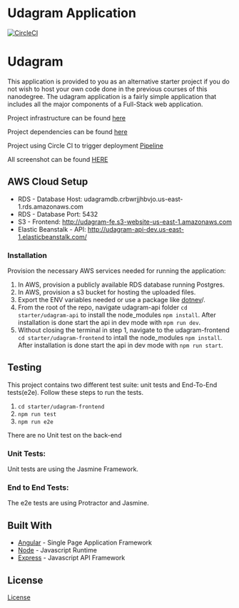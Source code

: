 # Udagram Application

[![CircleCI](https://dl.circleci.com/status-badge/img/gh/nttnguyen136/deployment-process-project-starter/tree/master.svg?style=svg)](https://dl.circleci.com/status-badge/redirect/gh/nttnguyen136/deployment-process-project-starter/tree/master)


# Udagram

This application is provided to you as an alternative starter project if you do not wish to host your own code done in the previous courses of this nanodegree. The udagram application is a fairly simple application that includes all the major components of a Full-Stack web application.

Project infrastructure can be found [here](Docs/Infrastructure.md)

Project dependencies can be found [here](Docs/Dependencies.md)

Project using Circle CI to trigger deployment [Pipeline](Docs/Pipeline.md)

All screenshot can be found [HERE](Docs/Screenshot)

## AWS Cloud Setup

- RDS - Database Host: udagramdb.crbwrjjhbvjo.us-east-1.rds.amazonaws.com
- RDS - Database Port: 5432
- S3 - Frontend: http://udagram-fe.s3-website-us-east-1.amazonaws.com
- Elastic Beanstalk - API: http://udagram-api-dev.us-east-1.elasticbeanstalk.com/ 


### Installation

Provision the necessary AWS services needed for running the application:

1. In AWS, provision a publicly available RDS database running Postgres. <Place holder for link to classroom article>
1. In AWS, provision a s3 bucket for hosting the uploaded files. <Place holder for tlink to classroom article>
1. Export the ENV variables needed or use a package like [dotnev](https://www.npmjs.com/package/dotenv)/.
1. From the root of the repo, navigate udagram-api folder `cd starter/udagram-api` to install the node_modules `npm install`. After installation is done start the api in dev mode with `npm run dev`.
1. Without closing the terminal in step 1, navigate to the udagram-frontend `cd starter/udagram-frontend` to intall the node_modules `npm install`. After installation is done start the api in dev mode with `npm run start`.

## Testing

This project contains two different test suite: unit tests and End-To-End tests(e2e). Follow these steps to run the tests.

1. `cd starter/udagram-frontend`
1. `npm run test`
1. `npm run e2e`

There are no Unit test on the back-end

### Unit Tests:

Unit tests are using the Jasmine Framework.

### End to End Tests:

The e2e tests are using Protractor and Jasmine.

## Built With

- [Angular](https://angular.io/) - Single Page Application Framework
- [Node](https://nodejs.org) - Javascript Runtime
- [Express](https://expressjs.com/) - Javascript API Framework

## License

[License](LICENSE.txt)
